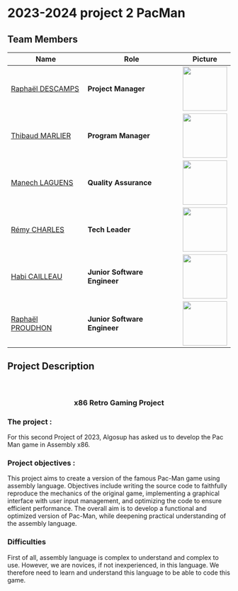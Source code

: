 # 2023-2024 project 2 PacMan

## Team Members

| Name |Role| Picture | 
| --- | --- | --- |
| [Raphaël DESCAMPS](https://www.linkedin.com/in/rapha%C3%ABl-descamps-201112293/) |**Project Manager**| <img src="https://media.licdn.com/dms/image/D4E03AQHDLjPn1KdOwQ/profile-displayphoto-shrink_400_400/0/1695906786463?e=1704931200&v=beta&t=0hjR2CtPbzrr3f661Ct-HNnqBpT9uXt7yACLLTpHZsU" width="100" height="100"> |
| [Thibaud MARLIER](https://www.linkedin.com/in/thibaud-marlier/) |**Program Manager**| <img src="https://media.licdn.com/dms/image/D5603AQG86i5d_elT_A/profile-displayphoto-shrink_400_400/0/1695916286928?e=1704931200&v=beta&t=d3OdBBxW2hPH41RkGE5Gpyn9K32N5yhZKzyKa-0tnpw" width="100" height="100"> |
| [Manech LAGUENS](https://www.linkedin.com/in/manech-laguens-020127293/)|**Quality Assurance**| <img src="https://media.licdn.com/dms/image/D4E03AQHITmJrDeKmrA/profile-displayphoto-shrink_400_400/0/1697638966503?e=1704931200&v=beta&t=vUSBfQVFP7hAwgO88U-xt-Et8SDdvzUEtQ0qhjKnYlU" width="100" height="100"> |
| [Rémy CHARLES](https://www.linkedin.com/in/r%C3%A9my-charles-2a8960232/) |**Tech Leader**| <img src="https://media.licdn.com/dms/image/D5603AQF7d1atB4eiFw/profile-displayphoto-shrink_400_400/0/1695912635010?e=1704931200&v=beta&t=MEZW379b8Jou7rlbOvBQxq0tDxnRro7HLe2PT8xqsQA" width="100" height="100"> |
| [Habi CAILLEAU](https://www.linkedin.com/in/habi-cailleau-3b72b5293/) |**Junior Software Engineer**| <img src="https://media.licdn.com/dms/image/D4E03AQH4vH1zFkgHQQ/profile-displayphoto-shrink_400_400/0/1695906945037?e=1704931200&v=beta&t=cpUBYUXuW7NcZgs7nlawhASDa233S8_-2MDzQ8A5SO8" width="100" height="100"> |
| [Raphaël PROUDHON](https://www.linkedin.com/in/rapha%C3%ABl-proudhon-660a72288/) |**Junior Software Engineer**| <img src="https://media.licdn.com/dms/image/D5603AQHQ52CYsiS5-g/profile-displayphoto-shrink_400_400/0/1695988300656?e=1704931200&v=beta&t=bDOkfYqNfYYRPUebLHqsTch9a7gHN8MMd6SXlk-V38I" width="100" height="100"> |

## Project Description

### <br><p align ="center">x86 Retro Gaming Project</p>

### The project : 

For this second Project of 2023, Algosup has asked us to develop the Pac Man game in Assembly x86.

### Project objectives : 

This project aims to create a version of the famous Pac-Man game using assembly language. Objectives include writing the source code to faithfully reproduce the mechanics of the original game, implementing a graphical interface with user input management, and optimizing the code to ensure efficient performance. The overall aim is to develop a functional and optimized version of Pac-Man, while deepening practical understanding of the assembly language.

### Difficulties 

First of all, assembly language is complex to understand and complex to use. However, we are novices, if not inexperienced, in this language. We therefore need to learn and understand this language to be able to code this game.  
